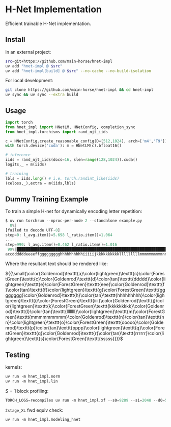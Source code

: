 # H-Net Implementation

Efficient trainable H-Net implementation.

## Install
In an external project:
```bash
src=git+https://github.com/main-horse/hnet-impl
uv add "hnet-impl @ $src"
uv add "hnet-impl[build] @ $src" --no-cache --no-build-isolation
```
For local development:
```bash
git clone https://github.com/main-horse/hnet-impl && cd hnet-impl
uv sync && uv sync --extra build
```

## Usage
```python
import torch
from hnet_impl import HNetLM, HNetConfig, completion_sync
from hnet_impl.torchisms import rand_njt_iids

c = HNetConfig.create_reasonable_config(D=[512,1024], arch=['m4','T9'])
with torch.device('cuda'): m = HNetLM(c).bfloat16()

# inference
iids = rand_njt_iids(docs=16, slen=range(128,1024)).cuda()
logits,_ = m(iids)

# training
lbls = iids.long() # i.e. torch.randint_like(iids)
(celoss,_),extra = m(iids,lbls)
```

## Dummy Training Example
To train a simple H-net for dynamically encoding letter repetition:

```python
$ uv run torchrun --nproc-per-node 2 --standalone example.py
  0%|                                                                                                                    | 0/99 [00:32<?, ?it/s]
[failed to decode UTF-8]
step=0: l_avg.item()=5.698 l_ratio.item()=1.064
...
step=990: l_avg.item()=0.462 l_ratio.item()=1.016
 99%|█████████████████████████████████████████████████████████████████████████████████████████████████████████▉ | 98/99 [00:02<00:00, 38.86it/s]
accddddddeeeeffggggggggghhhhhhhhhhiiiiijkkkkkkkkkklllllllllmmmmmmmmmmnnnoooooopppppqqrrrrrrrssssss
```
Where the resultant text should be rendered like:

${{\small{\color{Goldenrod}\texttt{a}\color{lightgreen}\texttt{c}\color{ForestGreen}\texttt{c}\color{Goldenrod}\texttt{d}\color{tan}\texttt{ddddd}\color{lightgreen}\texttt{e}\color{ForestGreen}\texttt{eee}\color{Goldenrod}\texttt{f}\color{tan}\texttt{f}\color{lightgreen}\texttt{g}\color{ForestGreen}\texttt{gggggggg}\color{Goldenrod}\texttt{h}\color{tan}\texttt{hhhhhhhhh}\color{lightgreen}\texttt{i}\color{ForestGreen}\texttt{iiii}\color{Goldenrod}\texttt{j}\color{lightgreen}\texttt{k}\color{ForestGreen}\texttt{kkkkkkkkk}\color{Goldenrod}\texttt{l}\color{tan}\texttt{llllllll}\color{lightgreen}\texttt{m}\color{ForestGreen}\texttt{mmmmmmmmm}\color{Goldenrod}\texttt{n}\color{tan}\texttt{nn}\color{lightgreen}\texttt{o}\color{ForestGreen}\texttt{ooooo}\color{Goldenrod}\texttt{p}\color{tan}\texttt{pppp}\color{lightgreen}\texttt{q}\color{ForestGreen}\texttt{q}\color{Goldenrod}\texttt{r}\color{tan}\texttt{rrrrrr}\color{lightgreen}\texttt{s}\color{ForestGreen}\texttt{sssss}}}}$

## Testing
kernels:
```python
uv run -m hnet_impl.norm
uv run -m hnet_impl.lin
```
$S=1$ block profiling:
```python
TORCH_LOGS=recompiles uv run -m hnet_impl.xf --s0=9289 --s1=2048 --d0=512 --d1=768 --lm=4 --lt=10
```
`2stage_XL` fwd equiv check:
```python
uv run -m hnet_impl.modeling_hnet
```

